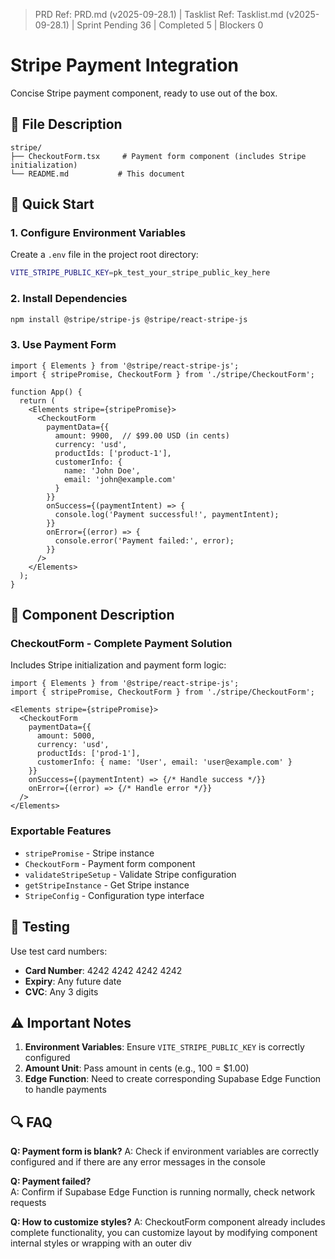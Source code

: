 > PRD Ref: PRD.md (v2025-09-28.1) | Tasklist Ref: Tasklist.md (v2025-09-28.1) | Sprint Pending 36 | Completed 5 | Blockers 0

# Stripe Payment Integration

Concise Stripe payment component, ready to use out of the box.

## 📁 File Description

```
stripe/
├── CheckoutForm.tsx     # Payment form component (includes Stripe initialization)
└── README.md           # This document
```

## 🚀 Quick Start

### 1. Configure Environment Variables

Create a `.env` file in the project root directory:

```bash
VITE_STRIPE_PUBLIC_KEY=pk_test_your_stripe_public_key_here
```

### 2. Install Dependencies

```bash
npm install @stripe/stripe-js @stripe/react-stripe-js
```

### 3. Use Payment Form

```tsx
import { Elements } from '@stripe/react-stripe-js';
import { stripePromise, CheckoutForm } from './stripe/CheckoutForm';

function App() {
  return (
    <Elements stripe={stripePromise}>
      <CheckoutForm
        paymentData={{
          amount: 9900,  // $99.00 USD (in cents)
          currency: 'usd',
          productIds: ['product-1'],
          customerInfo: {
            name: 'John Doe',
            email: 'john@example.com'
          }
        }}
        onSuccess={(paymentIntent) => {
          console.log('Payment successful!', paymentIntent);
        }}
        onError={(error) => {
          console.error('Payment failed:', error);
        }}
      />
    </Elements>
  );
}
```

## 🔧 Component Description

### CheckoutForm - Complete Payment Solution
Includes Stripe initialization and payment form logic:

```tsx
import { Elements } from '@stripe/react-stripe-js';
import { stripePromise, CheckoutForm } from './stripe/CheckoutForm';

<Elements stripe={stripePromise}>
  <CheckoutForm
    paymentData={{
      amount: 5000,
      currency: 'usd',
      productIds: ['prod-1'],
      customerInfo: { name: 'User', email: 'user@example.com' }
    }}
    onSuccess={(paymentIntent) => {/* Handle success */}}
    onError={(error) => {/* Handle error */}}
  />
</Elements>
```

### Exportable Features
- `stripePromise` - Stripe instance
- `CheckoutForm` - Payment form component
- `validateStripeSetup` - Validate Stripe configuration
- `getStripeInstance` - Get Stripe instance
- `StripeConfig` - Configuration type interface

## 🧪 Testing

Use test card numbers:
- **Card Number**: 4242 4242 4242 4242
- **Expiry**: Any future date
- **CVC**: Any 3 digits

## ⚠️ Important Notes

1. **Environment Variables**: Ensure `VITE_STRIPE_PUBLIC_KEY` is correctly configured
2. **Amount Unit**: Pass amount in cents (e.g., 100 = $1.00)
3. **Edge Function**: Need to create corresponding Supabase Edge Function to handle payments

## 🔍 FAQ

**Q: Payment form is blank?**
A: Check if environment variables are correctly configured and if there are any error messages in the console

**Q: Payment failed?**  
A: Confirm if Supabase Edge Function is running normally, check network requests

**Q: How to customize styles?**
A: CheckoutForm component already includes complete functionality, you can customize layout by modifying component internal styles or wrapping with an outer div
